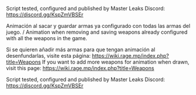 Script tested, configured and published by Master Leaks
Discord: https://discord.gg/KspZmVBSEr

Animación al sacar y guardar armas ya configurado con todas las armas del juego. / Animation when removing and saving weapons already configured with all the weapons in the game.

Si se quieren añadir más armas para que tengan animación al desenfundarlas, visite esta página: https://wiki.rage.mp/index.php?title=Weapons
If you want to add more weapons for animation when drawn, visit this page: https://wiki.rage.mp/index.php?title=Weapons

Script tested, configured and published by Master Leaks
Discord: https://discord.gg/KspZmVBSEr

